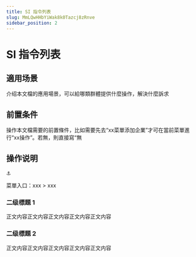 ```yaml
---
title: SI 指令列表
slug: MmLQwHHbYiWak8k0Tazcj8zRnve
sidebar_position: 2
---
```



# SI 指令列表

## 適用场景

介绍本文檔的應用場景，可以給哪類群體提供什麼操作，解決什麼訴求

## 前置条件

操作本文檔需要的前置條件，比如需要先去“xx菜單添加企業”才可在當前菜單進行“xx操作”。若無，則直接寫“無

## 操作说明

<div class="callout callout-bg-6 callout-border-6">
<div class='callout-emoji'>⚓</div>
<p>菜單入口：xxx  &gt; xxx</p>
</div>

### 二级標題 1

正文内容正文内容正文内容正文内容正文内容

### 二级標題 2

正文内容正文内容正文内容正文内容正文内容

